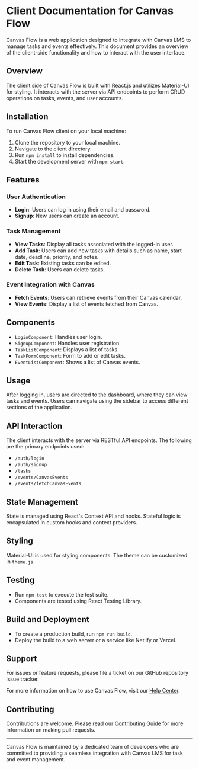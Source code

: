 # Client Documentation for Canvas Flow

Canvas Flow is a web application designed to integrate with Canvas LMS to manage tasks and events effectively. This document provides an overview of the client-side functionality and how to interact with the user interface.

## Overview

The client side of Canvas Flow is built with React.js and utilizes Material-UI for styling. It interacts with the server via API endpoints to perform CRUD operations on tasks, events, and user accounts.

## Installation

To run Canvas Flow client on your local machine:

1. Clone the repository to your local machine.
2. Navigate to the client directory.
3. Run `npm install` to install dependencies.
4. Start the development server with `npm start`.

## Features

### User Authentication

- **Login**: Users can log in using their email and password.
- **Signup**: New users can create an account.

### Task Management

- **View Tasks**: Display all tasks associated with the logged-in user.
- **Add Task**: Users can add new tasks with details such as name, start date, deadline, priority, and notes.
- **Edit Task**: Existing tasks can be edited.
- **Delete Task**: Users can delete tasks.

### Event Integration with Canvas

- **Fetch Events**: Users can retrieve events from their Canvas calendar.
- **View Events**: Display a list of events fetched from Canvas.

## Components

- `LoginComponent`: Handles user login.
- `SignupComponent`: Handles user registration.
- `TaskListComponent`: Displays a list of tasks.
- `TaskFormComponent`: Form to add or edit tasks.
- `EventListComponent`: Shows a list of Canvas events.

## Usage

After logging in, users are directed to the dashboard, where they can view tasks and events. Users can navigate using the sidebar to access different sections of the application.

## API Interaction

The client interacts with the server via RESTful API endpoints. The following are the primary endpoints used:

- `/auth/login`
- `/auth/signup`
- `/tasks`
- `/events/CanvasEvents`
- `/events/fetchCanvasEvents`

## State Management

State is managed using React's Context API and hooks. Stateful logic is encapsulated in custom hooks and context providers.

## Styling

Material-UI is used for styling components. The theme can be customized in `theme.js`.

## Testing

- Run `npm test` to execute the test suite.
- Components are tested using React Testing Library.

## Build and Deployment

- To create a production build, run `npm run build`.
- Deploy the build to a web server or a service like Netlify or Vercel.

## Support

For issues or feature requests, please file a ticket on our GitHub repository issue tracker.

For more information on how to use Canvas Flow, visit our [Help Center](#).

## Contributing

Contributions are welcome. Please read our [Contributing Guide](CONTRIBUTING.md) for more information on making pull requests.

---

Canvas Flow is maintained by a dedicated team of developers who are committed to providing a seamless integration with Canvas LMS for task and event management.
